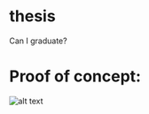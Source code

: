 # thesis
Can I graduate?

# Proof of concept:

![alt text](https://raw.githubusercontent.com/markhannel/thesis/Figures/title_page.png)
